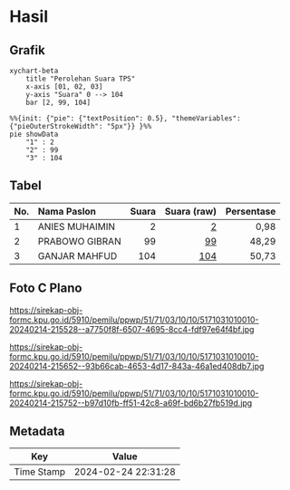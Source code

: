 # Hasil

## Grafik

```mermaid
xychart-beta
    title "Perolehan Suara TPS"
    x-axis [01, 02, 03]
    y-axis "Suara" 0 --> 104
    bar [2, 99, 104]
```

```mermaid
%%{init: {"pie": {"textPosition": 0.5}, "themeVariables": {"pieOuterStrokeWidth": "5px"}} }%%
pie showData
    "1" : 2
    "2" : 99
    "3" : 104
```

## Tabel

| No. | Nama Paslon    | Suara | Suara (raw) | Persentase |
|:--- |:-------------- | -----:| -----------:| ----------:|
| 1   | ANIES MUHAIMIN | 2     | [2][p-1]    | 0,98       |
| 2   | PRABOWO GIBRAN | 99    | [99][p-2]   | 48,29      |
| 3   | GANJAR MAHFUD  | 104   | [104][p-3]  | 50,73      |


[p-1]: https://github.com/gigit-pemilu/pemilu-2024-51-bali/blob/main/pilpres/hitung-suara/sub/51-bali/sub/71-kota-denpasar/sub/03-denpasar-barat/sub/1010-padangsambian/sub/010-tps/sub/paslon-1.txt
[p-2]: https://github.com/gigit-pemilu/pemilu-2024-51-bali/blob/main/pilpres/hitung-suara/sub/51-bali/sub/71-kota-denpasar/sub/03-denpasar-barat/sub/1010-padangsambian/sub/010-tps/sub/paslon-2.txt
[p-3]: https://github.com/gigit-pemilu/pemilu-2024-51-bali/blob/main/pilpres/hitung-suara/sub/51-bali/sub/71-kota-denpasar/sub/03-denpasar-barat/sub/1010-padangsambian/sub/010-tps/sub/paslon-3.txt

## Foto C Plano

https://sirekap-obj-formc.kpu.go.id/5910/pemilu/ppwp/51/71/03/10/10/5171031010010-20240214-215528--a7750f8f-6507-4695-8cc4-fdf97e64f4bf.jpg

https://sirekap-obj-formc.kpu.go.id/5910/pemilu/ppwp/51/71/03/10/10/5171031010010-20240214-215652--93b66cab-4653-4d17-843a-46a1ed408db7.jpg

https://sirekap-obj-formc.kpu.go.id/5910/pemilu/ppwp/51/71/03/10/10/5171031010010-20240214-215752--b97d10fb-ff51-42c8-a69f-bd6b27fb519d.jpg


## Metadata

| Key        | Value               |
| ---------- | ------------------- |
| Time Stamp | 2024-02-24 22:31:28 |



